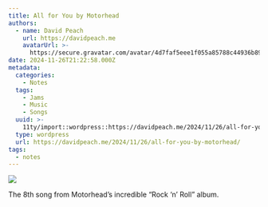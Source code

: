 ```yaml
---
title: All for You by Motorhead
authors:
  - name: David Peach
    url: https://davidpeach.me
    avatarUrl: >-
      https://secure.gravatar.com/avatar/4d7faf5eee1f055a85788c44936b8995eaab6dfb004e7854ec747ccb272e91ee?s=96&d=mm&r=g
date: 2024-11-26T21:22:58.000Z
metadata:
  categories:
    - Notes
  tags:
    - Jams
    - Music
    - Songs
  uuid: >-
    11ty/import::wordpress::https://davidpeach.me/2024/11/26/all-for-you-by-motorhead/
  type: wordpress
  url: https://davidpeach.me/2024/11/26/all-for-you-by-motorhead/
tags:
  - notes
---
```

[![](/assets/screenshot_20241126-2120272020-EC4XGNzaUIp3.png)](/assets/screenshot_20241126-2120272020-EC4XGNzaUIp3.png)

The 8th song from Motorhead’s incredible “Rock ‘n’ Roll” album.